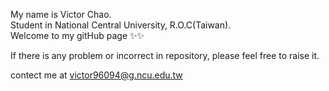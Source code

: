 My name is Victor Chao.  
Student in National Central University, R.O.C(Taiwan).  
Welcome to my gitHub page ✨✨  

If there is any problem or incorrect in repository, please feel free to raise it.

contect me at victor96094@g.ncu.edu.tw






<!---
VictorChao996/VictorChao996 is a ✨ special ✨ repository because its `README.md` (this file) appears on your GitHub profile.
You can click the Preview link to take a look at your changes.
--->
